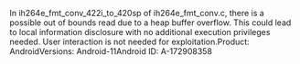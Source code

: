 In ih264e_fmt_conv_422i_to_420sp of ih264e_fmt_conv.c, there is a possible out of bounds read due to a heap buffer overflow. This could lead to local information disclosure with no additional execution privileges needed. User interaction is not needed for exploitation.Product: AndroidVersions: Android-11Android ID: A-172908358